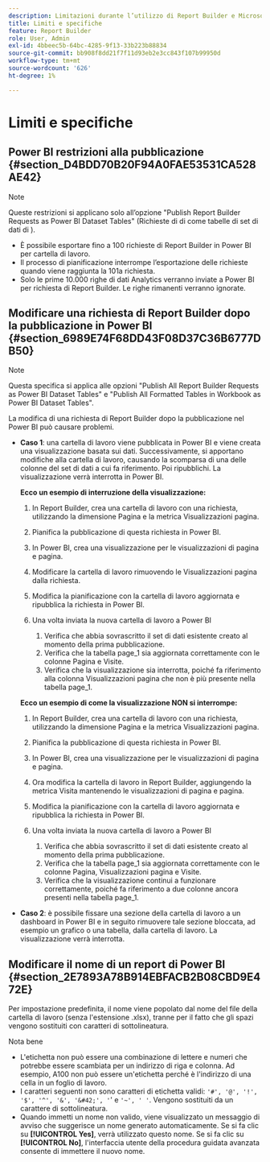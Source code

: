 ```yaml
---
description: Limitazioni durante l’utilizzo di Report Builder e Microsoft Power BI.
title: Limiti e specifiche
feature: Report Builder
role: User, Admin
exl-id: 4bbeec5b-64bc-4285-9f13-33b223b88834
source-git-commit: bb908f8dd21f7f11d93eb2e3cc843f107b99950d
workflow-type: tm+mt
source-wordcount: '626'
ht-degree: 1%

---
```


# Limiti e specifiche

## Power BI restrizioni alla pubblicazione {#section_D4BDD70B20F94A0FAE53531CA528AE42}

>[!NOTE]
>
>Queste restrizioni si applicano solo all’opzione &quot;Publish Report Builder Requests as Power BI Dataset Tables&quot; (Richieste di  di come tabelle di set di dati di ).

* È possibile esportare fino a 100 richieste di Report Builder in Power BI per cartella di lavoro.
* Il processo di pianificazione interrompe l’esportazione delle richieste quando viene raggiunta la 101a richiesta.
* Solo le prime 10.000 righe di dati Analytics verranno inviate a Power BI per richiesta di Report Builder. Le righe rimanenti verranno ignorate.

## Modificare una richiesta di Report Builder dopo la pubblicazione in Power BI {#section_6989E74F68DD43F08D37C36B6777DB50}

>[!NOTE]
>
>Questa specifica si applica alle opzioni &quot;Publish All Report Builder Requests as Power BI Dataset Tables&quot; e &quot;Publish All Formatted Tables in Workbook as Power BI Dataset Tables&quot;.

La modifica di una richiesta di Report Builder dopo la pubblicazione nel Power BI può causare problemi.

* **Caso 1**: una cartella di lavoro viene pubblicata in Power BI e viene creata una visualizzazione basata sui dati. Successivamente, si apportano modifiche alla cartella di lavoro, causando la scomparsa di una delle colonne del set di dati a cui fa riferimento. Poi ripubblichi. La visualizzazione verrà interrotta in Power BI.

  **Ecco un esempio di interruzione della visualizzazione:**

   1. In Report Builder, crea una cartella di lavoro con una richiesta, utilizzando la dimensione Pagina e la metrica Visualizzazioni pagina.
   2. Pianifica la pubblicazione di questa richiesta in Power BI.
   3. In Power BI, crea una visualizzazione per le visualizzazioni di pagina e pagina.
   4. Modificare la cartella di lavoro rimuovendo le Visualizzazioni pagina dalla richiesta.
   5. Modifica la pianificazione con la cartella di lavoro aggiornata e ripubblica la richiesta in Power BI.
   6. Una volta inviata la nuova cartella di lavoro a Power BI

      1. Verifica che abbia sovrascritto il set di dati esistente creato al momento della prima pubblicazione.
      2. Verifica che la tabella page_1 sia aggiornata correttamente con le colonne Pagina e Visite.
      3. Verifica che la visualizzazione sia interrotta, poiché fa riferimento alla colonna Visualizzazioni pagina che non è più presente nella tabella page_1.

  **Ecco un esempio di come la visualizzazione NON si interrompe:**

   1. In Report Builder, crea una cartella di lavoro con una richiesta, utilizzando la dimensione Pagina e la metrica Visualizzazioni pagina.
   2. Pianifica la pubblicazione di questa richiesta in Power BI.
   3. In Power BI, crea una visualizzazione per le visualizzazioni di pagina e pagina.
   4. Ora modifica la cartella di lavoro in Report Builder, aggiungendo la metrica Visita mantenendo le visualizzazioni di pagina e pagina.
   5. Modifica la pianificazione con la cartella di lavoro aggiornata e ripubblica la richiesta in Power BI.
   6. Una volta inviata la nuova cartella di lavoro a Power BI

      1. Verifica che abbia sovrascritto il set di dati esistente creato al momento della prima pubblicazione.
      2. Verifica che la tabella page_1 sia aggiornata correttamente con le colonne Pagina, Visualizzazioni pagina e Visite.
      3. Verifica che la visualizzazione continui a funzionare correttamente, poiché fa riferimento a due colonne ancora presenti nella tabella page_1.

* **Caso 2**: è possibile fissare una sezione della cartella di lavoro a un dashboard in Power BI e in seguito rimuovere tale sezione bloccata, ad esempio un grafico o una tabella, dalla cartella di lavoro. La visualizzazione verrà interrotta.

## Modificare il nome di un report di Power BI {#section_2E7893A78B914EBFACB2B08CBD9E472E}

Per impostazione predefinita, il nome viene popolato dal nome del file della cartella di lavoro (senza l&#39;estensione .xlsx), tranne per il fatto che gli spazi vengono sostituiti con caratteri di sottolineatura.

Nota bene

* L&#39;etichetta non può essere una combinazione di lettere e numeri che potrebbe essere scambiata per un indirizzo di riga e colonna. Ad esempio, A100 non può essere un&#39;etichetta perché è l&#39;indirizzo di una cella in un foglio di lavoro.
* I caratteri seguenti non sono caratteri di etichetta validi: `'#', '@', '!', '$', '^', '&', '&#42;', '`&#39; e `'~', ' '`. Vengono sostituiti da un carattere di sottolineatura.
* Quando immetti un nome non valido, viene visualizzato un messaggio di avviso che suggerisce un nome generato automaticamente. Se si fa clic su **[!UICONTROL Yes]**, verrà utilizzato questo nome. Se si fa clic su **[!UICONTROL No]**, l&#39;interfaccia utente della procedura guidata avanzata consente di immettere il nuovo nome.
